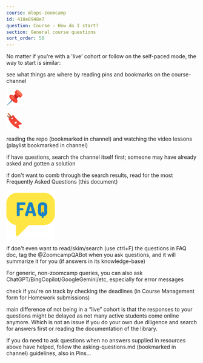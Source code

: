 ```yaml
---
course: mlops-zoomcamp
id: 418e8948e7
question: Course - How do I start?
section: General course questions
sort_order: 50
---
```


No matter if you're with a 'live' cohort or follow on the self-paced mode, the way to start is similar:

see what things are where by reading  pins and  bookmarks on the course-channel

![Image](images/mlops-zoomcamp/image_44a55cf5.png)

![Image](images/mlops-zoomcamp/image_fbebe47e.png)

reading the repo (bookmarked in channel) and watching the video lessons (playlist bookmarked in channel)

if have questions, search the channel itself first; someone may have already asked and gotten a solution

if don't want to comb through the search results, read  for the most Frequently Asked Questions (this document)

![Image](images/mlops-zoomcamp/image_81e4432c.png)

if don't even want to read/skim/search (use ctrl+F) the questions in FAQ doc, tag the @ZoomcampQABot when you ask questions, and it will summarize it for you (if answers in its knowledge-base)

For generic, non-zoomcamp queries, you can also ask ChatGPT/BingCopilot/GoogleGemini/etc, especially for error messages

check if you're on track by checking the deadlines (in Course Management form for Homework submissions)

main difference of not being in a “live” cohort is that the responses to your questions might be delayed as not many active students come online anymore. Which is not an issue if you do your own due diligence and search for answers first or reading the documentation of the library.

If you do need to ask questions when no answers supplied in resources above have helped, follow the asking-questions.md (bookmarked in channel) guidelines, also in Pins…

